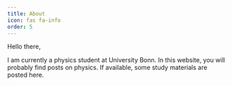 ```yaml
---
title: About
icon: fas fa-info
order: 5
---
```


Hello there,

I am currently a physics student at University Bonn. In this website, you will probably find posts on physics. If available, some study materials are posted here.

<!-- > **Note**: Add Markdown syntax content to file `_tabs/about.md` and it will show up on this page. -->
